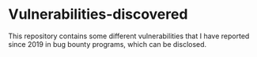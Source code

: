 # Vulnerabilities-discovered

This repository contains some different vulnerabilities that I have reported since 2019 in bug bounty programs, which can be disclosed.
